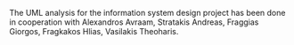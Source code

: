 The UML analysis for the information system design project has been done in cooperation with Alexandros Avraam, Stratakis Andreas, Fraggias Giorgos, Fragkakos Hlias, Vasilakis Theoharis.

